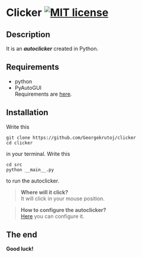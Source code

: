 # Clicker [![MIT license](https://img.shields.io/badge/license-MIT-007EC7.svg)](LICENSE)

## Description
It is an **_autoclicker_** created in Python.

## Requirements
- python 
- PyAutoGUI\
Requirements are [here](requirements.txt).

## Installation
Write this
```shell
git clone https://github.com/Georgekrutoj/clicker
cd clicker
```
in your terminal.
Write this
```shell
cd src
python __main__.py
```
to run the autoclicker.

> **Where will it click?**\
> It will click in your mouse position.

> **How to configure the autoclicker?**\
> [Here](src/configs.py) you can configure it.

## The end
**Good luck!**
